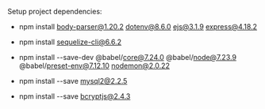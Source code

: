 Setup project dependencies:

- npm install body-parser@1.20.2 dotenv@8.6.0 ejs@3.1.9 express@4.18.2

- npm install sequelize-cli@6.6.2

- npm install --save-dev @babel/core@7.24.0 @babel/node@7.23.9 @babel/preset-env@7.12.10 nodemon@2.0.22

- npm install --save mysql2@2.2.5

- npm install --save bcryptjs@2.4.3
